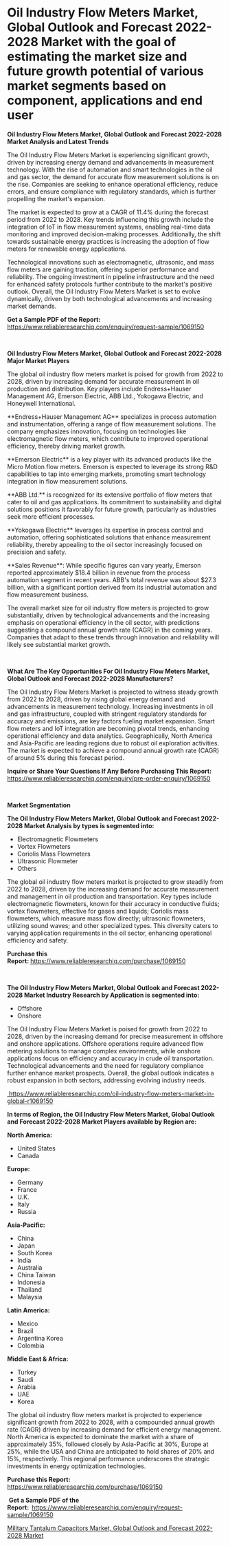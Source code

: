 <p><h1>Oil Industry Flow Meters Market, Global Outlook and Forecast 2022-2028 Market with the goal of estimating the market size and future growth potential of various market segments based on component, applications and end user</h1></p><p><strong>Oil Industry Flow Meters Market, Global Outlook and Forecast 2022-2028 Market Analysis and Latest Trends</strong></p>
<p><p>The Oil Industry Flow Meters Market is experiencing significant growth, driven by increasing energy demand and advancements in measurement technology. With the rise of automation and smart technologies in the oil and gas sector, the demand for accurate flow measurement solutions is on the rise. Companies are seeking to enhance operational efficiency, reduce errors, and ensure compliance with regulatory standards, which is further propelling the market's expansion.</p><p>The market is expected to grow at a CAGR of 11.4% during the forecast period from 2022 to 2028. Key trends influencing this growth include the integration of IoT in flow measurement systems, enabling real-time data monitoring and improved decision-making processes. Additionally, the shift towards sustainable energy practices is increasing the adoption of flow meters for renewable energy applications.</p><p>Technological innovations such as electromagnetic, ultrasonic, and mass flow meters are gaining traction, offering superior performance and reliability. The ongoing investment in pipeline infrastructure and the need for enhanced safety protocols further contribute to the market's positive outlook. Overall, the Oil Industry Flow Meters Market is set to evolve dynamically, driven by both technological advancements and increasing market demands.</p></p>
<p><strong>Get a Sample PDF of the Report:&nbsp;</strong> <a href="https://www.reliableresearchiq.com/enquiry/request-sample/1069150?utm_campaign=3026&utm_medium=2&utm_source=Github&utm_content=ia&utm_term=21032025&utm_id=oil-industry-flow-meters-market-global-outlook-and-forecast-2022-2028">https://www.reliableresearchiq.com/enquiry/request-sample/1069150</a></p>
<p>&nbsp;</p>
<p><strong>Oil Industry Flow Meters Market, Global Outlook and Forecast 2022-2028 Major Market Players</strong></p>
<p><p>The global oil industry flow meters market is poised for growth from 2022 to 2028, driven by increasing demand for accurate measurement in oil production and distribution. Key players include Endress+Hauser Management AG, Emerson Electric, ABB Ltd., Yokogawa Electric, and Honeywell International.</p><p>**Endress+Hauser Management AG** specializes in process automation and instrumentation, offering a range of flow measurement solutions. The company emphasizes innovation, focusing on technologies like electromagnetic flow meters, which contribute to improved operational efficiency, thereby driving market growth.</p><p>**Emerson Electric** is a key player with its advanced products like the Micro Motion flow meters. Emerson is expected to leverage its strong R&D capabilities to tap into emerging markets, promoting smart technology integration in flow measurement solutions.</p><p>**ABB Ltd.** is recognized for its extensive portfolio of flow meters that cater to oil and gas applications. Its commitment to sustainability and digital solutions positions it favorably for future growth, particularly as industries seek more efficient processes.</p><p>**Yokogawa Electric** leverages its expertise in process control and automation, offering sophisticated solutions that enhance measurement reliability, thereby appealing to the oil sector increasingly focused on precision and safety.</p><p>**Sales Revenue**: While specific figures can vary yearly, Emerson reported approximately $18.4 billion in revenue from the process automation segment in recent years. ABB's total revenue was about $27.3 billion, with a significant portion derived from its industrial automation and flow measurement business.</p><p>The overall market size for oil industry flow meters is projected to grow substantially, driven by technological advancements and the increasing emphasis on operational efficiency in the oil sector, with predictions suggesting a compound annual growth rate (CAGR) in the coming years. Companies that adapt to these trends through innovation and reliability will likely see substantial market growth.</p></p>
<p>&nbsp;</p>
<p><strong>What Are The Key Opportunities For Oil Industry Flow Meters Market, Global Outlook and Forecast 2022-2028 Manufacturers?</strong></p>
<p><p>The Oil Industry Flow Meters Market is projected to witness steady growth from 2022 to 2028, driven by rising global energy demand and advancements in measurement technology. Increasing investments in oil and gas infrastructure, coupled with stringent regulatory standards for accuracy and emissions, are key factors fueling market expansion. Smart flow meters and IoT integration are becoming pivotal trends, enhancing operational efficiency and data analytics. Geographically, North America and Asia-Pacific are leading regions due to robust oil exploration activities. The market is expected to achieve a compound annual growth rate (CAGR) of around 5% during this forecast period.</p></p>
<p><strong>Inquire or Share Your Questions If Any Before Purchasing This Report:</strong> <a href="https://www.reliableresearchiq.com/enquiry/pre-order-enquiry/1069150?utm_campaign=3026&utm_medium=2&utm_source=Github&utm_content=ia&utm_term=21032025&utm_id=oil-industry-flow-meters-market-global-outlook-and-forecast-2022-2028">https://www.reliableresearchiq.com/enquiry/pre-order-enquiry/1069150</a></p>
<p>&nbsp;</p>
<p><strong>Market Segmentation</strong></p>
<p><strong>The Oil Industry Flow Meters Market, Global Outlook and Forecast 2022-2028 Market Analysis by types is segmented into:</strong></p>
<p><ul><li>Electromagnetic Flowmeters</li><li>Vortex Flowmeters</li><li>Coriolis Mass Flowmeters</li><li>Ultrasonic Flowmeter</li><li>Others</li></ul></p>
<p><p>The global oil industry flow meters market is projected to grow steadily from 2022 to 2028, driven by the increasing demand for accurate measurement and management in oil production and transportation. Key types include electromagnetic flowmeters, known for their accuracy in conductive fluids; vortex flowmeters, effective for gases and liquids; Coriolis mass flowmeters, which measure mass flow directly; ultrasonic flowmeters, utilizing sound waves; and other specialized types. This diversity caters to varying application requirements in the oil sector, enhancing operational efficiency and safety.</p></p>
<p><strong>Purchase this Report:&nbsp;</strong><a href="https://www.reliableresearchiq.com/purchase/1069150?utm_campaign=3026&utm_medium=2&utm_source=Github&utm_content=ia&utm_term=21032025&utm_id=oil-industry-flow-meters-market-global-outlook-and-forecast-2022-2028">https://www.reliableresearchiq.com/purchase/1069150</a></p>
<p>&nbsp;</p>
<p><strong>The Oil Industry Flow Meters Market, Global Outlook and Forecast 2022-2028 Market Industry Research by Application is segmented into:</strong></p>
<p><ul><li>Offshore</li><li>Onshore</li></ul></p>
<p><p>The Oil Industry Flow Meters Market is poised for growth from 2022 to 2028, driven by the increasing demand for precise measurement in offshore and onshore applications. Offshore operations require advanced flow metering solutions to manage complex environments, while onshore applications focus on efficiency and accuracy in crude oil transportation. Technological advancements and the need for regulatory compliance further enhance market prospects. Overall, the global outlook indicates a robust expansion in both sectors, addressing evolving industry needs.</p></p>
<p><a href="https://www.reliableresearchiq.com/oil-industry-flow-meters-market-in-global-r1069150?utm_campaign=3026&utm_medium=2&utm_source=Github&utm_content=ia&utm_term=21032025&utm_id=oil-industry-flow-meters-market-global-outlook-and-forecast-2022-2028">&nbsp;https://www.reliableresearchiq.com/oil-industry-flow-meters-market-in-global-r1069150</a></p>
<p><strong>In terms of Region, the Oil Industry Flow Meters Market, Global Outlook and Forecast 2022-2028 Market Players available by Region are:</strong></p>
<p>
    <p> <strong> North America: </strong>
        <ul>
            <li>United States</li>
            <li>Canada</li>
        </ul>
        </p> 
    <p> <strong> Europe: </strong>
        <ul>
            <li>Germany</li>
            <li>France</li>
            <li>U.K.</li>
            <li>Italy</li>
            <li>Russia</li>
        </ul>
        </p> 
    <p> <strong> Asia-Pacific: </strong>
        <ul>
            <li>China</li>
            <li>Japan</li>
            <li>South Korea</li>
            <li>India</li>
            <li>Australia</li>
            <li>China Taiwan</li>
            <li>Indonesia</li>
            <li>Thailand</li>
            <li>Malaysia</li>
        </ul>
        </p> 
    <p> <strong> Latin America: </strong>
        <ul>
            <li>Mexico</li>
            <li>Brazil</li>
            <li>Argentina Korea</li>
            <li>Colombia</li>
        </ul>
        </p> 
    <p> <strong> Middle East & Africa: </strong>
        <ul>
            <li>Turkey</li>
            <li>Saudi</li>
            <li>Arabia</li>
            <li>UAE</li>
            <li>Korea</li>
        </ul>
    </p>
    </p>
<p><p>The global oil industry flow meters market is projected to experience significant growth from 2022 to 2028, with a compounded annual growth rate (CAGR) driven by increasing demand for efficient energy management. North America is expected to dominate the market with a share of approximately 35%, followed closely by Asia-Pacific at 30%, Europe at 25%, while the USA and China are anticipated to hold shares of 20% and 15%, respectively. This regional performance underscores the strategic investments in energy optimization technologies.</p></p>
<p><strong>Purchase this Report: </strong><a href="https://www.reliableresearchiq.com/purchase/1069150?utm_campaign=3026&utm_medium=2&utm_source=Github&utm_content=ia&utm_term=21032025&utm_id=oil-industry-flow-meters-market-global-outlook-and-forecast-2022-2028">https://www.reliableresearchiq.com/purchase/1069150</a></p>
<p>&nbsp;<strong>Get a Sample PDF of the Report:&nbsp;&nbsp;</strong><a href="https://www.reliableresearchiq.com/enquiry/request-sample/1069150?utm_campaign=3026&utm_medium=2&utm_source=Github&utm_content=ia&utm_term=21032025&utm_id=oil-industry-flow-meters-market-global-outlook-and-forecast-2022-2028">https://www.reliableresearchiq.com/enquiry/request-sample/1069150</a></p>
<p><strong></strong></p>
<p><p><a href="https://github.com/briandahm87/Market-Research-Report-List-1/blob/main/military-tantalum-capacitors-market-global-outlook-and-forecast-2022-2028-market.md?utm_campaign=3026&utm_medium=2&utm_source=Github&utm_content=ia&utm_term=21032025&utm_id=oil-industry-flow-meters-market-global-outlook-and-forecast-2022-2028">Military Tantalum Capacitors Market, Global Outlook and Forecast 2022-2028 Market</a></p></p>